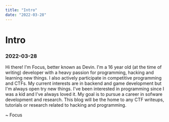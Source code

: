 ```yaml
---
title: "Intro"
date: "2022-03-28"
---
```


# Intro
### 2022-03-28

Hi there! I'm Focus, better known as Devin. I'm a 16 year old (at the time of writing) developer with a heavy passion for programming, hacking and learning new things. I also actively participate in competitive programming and CTFs. My current interests are in backend and game development but I'm always open try new things. I've been interested in programming since I was a kid and I've always loved it. My goal is to pursue a career in sofware development and research. This blog will be the home to any CTF writeups, tutorials or research related to hacking and programming.

~ Focus